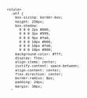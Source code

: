 <div width="854" height="300">
<svg fill="none" viewBox="0 0 854 300" width="854" height="300" xmlns="http://www.w3.org/2000/svg">
  <foreignObject width="100%" height="100%">
    <div xmlns="http://www.w3.org/1999/xhtml">

      <style>
        .wtf {
          box-sizing: border-box;
          height: 250px;
          box-shadow:
            0 0 0 2px #000,
            0 0 0 3px #999,
            0 0 0 9px #fa0,
            0 0 0 10px #666,
            0 0 0 16px #fd0,
            0 0 0 18px #000;
          background-color: #fff;
          display: flex;
          align-items: center;
          justify-content: space-between;
          align-content: center;
          flex-direction: center;
          border-radius: 8px;
          padding: 24px;
          margin: 30px;
        }
        .wtf__item {
          padding: 24px;
        }
      </style>

      <div class="wtf">
        <div class="wtf__item">
          <h1>Привет!</h1>
          <p><a href="https://sglazov.ru/">https://sglazov.ru/</a></p>
        </div>
        <div class="wtf__item">
          <p>Это попытка поверстать в README-файле информации профиля привычным способом: <code>flex</code>, <code>css</code>, вот это всё.</p>
          <p>Я до конца не знаю, как себя поведёт ссылка в ссылке, но svg вставлено через тег <code>img</code>, поэтому кликаться не должно.</p>
        </div>
      </div>
    </div>
  </foreignObject>
</svg>
</div>
